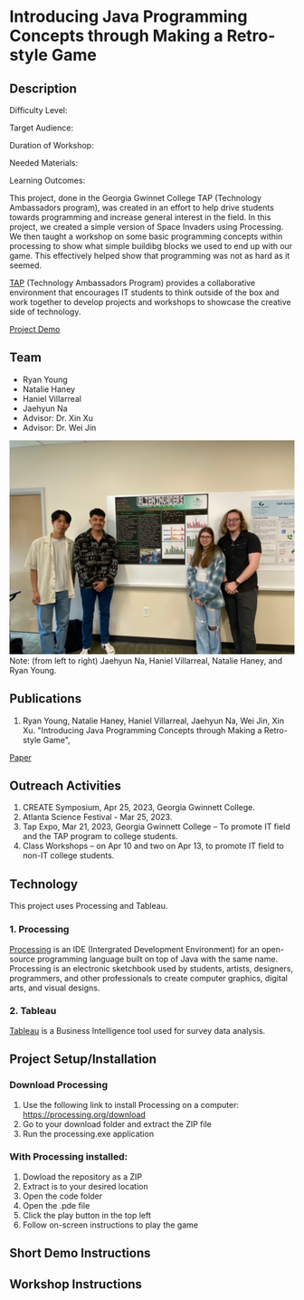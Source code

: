 # Introducing Java Programming Concepts through Making a Retro-style Game
## Description
Difficulty Level:

Target Audience: 

Duration of Workshop:

Needed Materials: 

Learning Outcomes: 

This project, done in the Georgia Gwinnet College TAP (Technology Ambassadors program), was created in an effort to help drive students towards programming and increase general interest in the field.
In this project, we created a simple version of Space Invaders using Processing. We then taught a workshop on some basic programming concepts within processing to show what simple buildibg blocks we used to end up with our game. This effectively helped show that programming was not as hard as it seemed.

[TAP](https://ggc.edu/academics/school-of-science-and-technology/research-internships-service-learning/technology-ambassador-program) (Technology Ambassadors Program) provides a collaborative environment that encourages IT students to think outside of the box and work together to develop projects and workshops to showcase the creative side of technology. 

[Project Demo](https://github.com/TAP-GGC/AlienInvader2/assets/157164928/aea33800-2b25-4599-8487-800cdf44d621)


## Team
* Ryan Young
* Natalie Haney
* Haniel Villarreal
* Jaehyun Na
* Advisor: Dr. Xin Xu
* Advisor: Dr. Wei Jin

![Team!](https://github.com/Pryzzm/TAPSpaceInvaders/blob/main/Tap%20Media/Create.jpg)
Note: (from left to right) Jaehyun Na, Haniel Villarreal, Natalie Haney, and Ryan Young. 

## Publications 
1. Ryan Young, Natalie Haney, Haniel Villarreal, Jaehyun Na, Wei Jin, Xin Xu. "Introducing Java Programming Concepts through Making a Retro-style Game",

[Paper](https://github.com/Pryzzm/TAPSpaceInvaders/blob/main/Tap%20Documents/Introducing%20Java%20Programming%20Concepts%20through%20Making%20a%20Retro-style%20Game.docx)

## Outreach Activities
1. CREATE Symposium, Apr 25, 2023, Georgia Gwinnett College.
2. Atlanta Science Festival - Mar 25, 2023.
3. Tap Expo, Mar 21, 2023, Georgia Gwinnett College – To promote IT field and the TAP program to college students.
4. Class Workshops – on Apr 10 and two on Apr 13, to promote IT field to non-IT college students.

## Technology
This project uses Processing and Tableau. 
### 1. Processing
[Processing](https://processing.org/) is an IDE (Intergrated Development Environment) for an open-source programming language built on top of Java with the same name. Processing is an electronic sketchbook used by students, artists, designers, programmers, and other professionals to create computer graphics, digital arts, and visual designs. 

### 2. Tableau 
[Tableau](https://www.tableau.com/trial/tableau-software?utm_campaign_id=2017049&utm_language=EN&utm_country=USCA&kw=tableau&adgroup=CTX-Brand-Priority-Core-E&adused=ETA&matchtype=e&placement=&d=7013y000000vYhH&cq_cmp=370186750&cq_net=s&cq_plac=&msclkid=26981524b0631c5b97b6717da3aecb8f&gclsrc=ds&gclsrc=ds) is a Business Intelligence tool used for survey data analysis. 

## Project Setup/Installation
### Download Processing
1. Use the following link to install Processing on a computer: https://processing.org/download
2. Go to your download folder and extract the ZIP file
3. Run the processing.exe application 
### With Processing installed:
1. Dowload the repository as a ZIP
2. Extract is to your desired location
3. Open the code folder
4. Open the .pde file
5. Click the play button in the top left
6. Follow on-screen instructions to play the game

## Short Demo Instructions

## Workshop Instructions 
